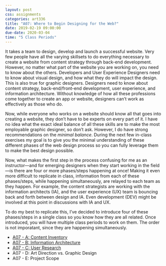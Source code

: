 ```yaml
---
layout: post
css: assignments
categories: art336
title: "A07: Where to Begin Designing for the Web?"
date: 2019-02-19 09:00:00
due-date: 2020-03-04
time: "5 Class Periods" 
---
```


It takes a team to design, develop and launch a successful website. Very few people have all the varying skillsets to do everything necessary to create a website from content strategy through back-end development. However, no matter what part of the website you are working on, you need to know about the others. Developers and User Experience Designers need to know about visual design, and how what they do will impact the design. This is also true for graphic designers. Designers need to know about content strategy, back-end/front-end development, user experience, and information architecture. Without knowledge of how all these professions come together to create an app or website, designers can&rsquo;t work as effectively as those who do.

Now, while everyone who works on a website should know all that goes into creating a website, they don&rsquo;t have to be experts on every part of it. I have no idea what the exact ideal balance of all these skills are to make the most employable graphic designer, so don&rsquo;t ask. However, I do have strong recommendations on the _minimal balance_. During the next few in-class exercises my goal is to give you the minimal understanding of these different phases of the web design process so you can fully leverage them to make the best design possible.

Now, what makes the first step in the process confusing for me as an instructor&mdash;and for emerging designers when they start working in the field&mdash;is there are four or more phases/steps happening at once! Making it even more difficult to replicate in class, information from each of these phases/steps, while happening simultaneously, are relayed to each team as they happen. For example, the content strategists are working with the information architects (IA), and the user experience (UX) team is bouncing back and forth between design and IA. Even development (DEV) might be involved at this point in discussions with IA and UX.

To do my best to replicate this, I&rsquo;ve decided to introduce four of these phases/steps in a single class so you know how they are all related. Once introduced, you will have multiple class periods to work on them. The order is not imporatant, since they are happening simultaneously.

- [A07 - A: Content Inventory](a07a-content-inventory.html)
- [A07 - B: Information Architecture](a07b-information-architecture.html)
- [A07 - C: User Research](a07c-user-research.html)
- A07 - D: Art Direction vs. Graphic Design
- A07 - E: Project Scope

<!--
- [A07 - A: Content Inventory](a07a-content-inventory.html)
- [A07 - B: Information Architecture](a07b-information-architecture.html)
- [A07 - C: User Research](a07c-user-research.html)
- [A07 - D: Art Direction vs. Graphic Design](a07d-art-direction-vs-graphic-design.html)
-->